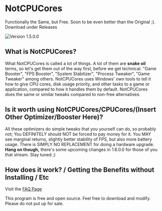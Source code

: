 # NotCPUCores
Functionally the Same, but Free. Soon to be even better than the Original ;). Download under Releases

![Version 1.5.0.0](https://i.imgur.com/NSZQc0b.gif)

## What is NotCPUCores?

What NotCPUCores is called a lot of things. A lot of them are **snake oil** terms, so let's get them out of the way first, before we get technical. "Game Booster", "FPS Booster", "System Stabilizer", "Process Tweaker", "Game Tweaker" among others. NotCPUCores uses Windows' own tools to tell it how to give CPU cores, disk usage priority, and other tasks to a game or application, compared to how it handles them by default. NotCPUCores does the same or similar tweaks compared to non-free alternatives.

## Is it worth using NotCPUCores/CPUCores/(Insert Other Optimizer/Booster Here)?

All these optimizers do simple tweaks that you yourself can do, so probably not; You DEFINITELY should NOT be forced to pay money for it. You MAY see marginal returns, slightly better stability of FPS, but also more battery usage. There is SIMPLY NO REPLACEMENT for doing a hardware upgrade. **Hang on though,** there's some upcoming changes in 1.6.0.0 for those of you that stream. Stay tuned ;)

## How does it work? / Getting the Benefits without Installing / Etc

Visit the [FAQ Page](https://github.com/rcmaehl/NotCPUCores/blob/master/FAQ.md)

This program is free and open source. Feel free to download and modify. Please do not put up for sale.
